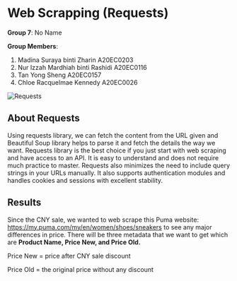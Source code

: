 # **Web Scrapping (Requests)**

**Group 7**: No Name

**Group Members**:
1. Madina Suraya binti Zharin A20EC0203
2. Nur Izzah Mardhiah binti Rashidi A20EC0116
3. Tan Yong Sheng A20EC0157
4. Chloe Racquelmae Kennedy A20EC0026

![Requests](https://media.licdn.com/dms/image/C4E12AQFncA0AxujAng/article-cover_image-shrink_600_2000/0/1520086554238?e=2147483647&v=beta&t=ZvpayB6CfpbF7YCWJlynIyYqkBR23iRZpj2kd2XDR5E)

## About Requests
Using requests library, we can fetch the content from the URL given and Beautiful Soup library helps to parse it and fetch the details the way we want. Requests library is the best choice if you just start with web scraping and have access to an API. It is easy to understand and does not require much practice to master. Requests also minimizes the need to include query strings in your URLs manually. It also supports authentication modules and handles cookies and sessions with excellent stability.

## Results 
Since the CNY sale, we wanted to web scrape this Puma website: https://my.puma.com/my/en/women/shoes/sneakers to see any major differences in price. There will be three metadata that we want to get which are **Product Name, Price New, and Price Old.** 

Price New = price after CNY sale discount

Price Old = the original price without any discount
